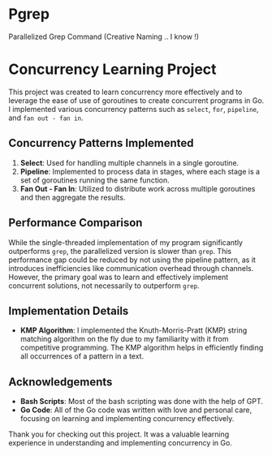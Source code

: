 # Pgrep
Parallelized Grep Command (Creative Naming .. I know !)


# Concurrency Learning Project

This project was created to learn concurrency more effectively and to leverage the ease of use of goroutines to create concurrent programs in Go. I implemented various concurrency patterns such as `select`, `for`, `pipeline`, and `fan out - fan in`.

## Concurrency Patterns Implemented

1. **Select**: Used for handling multiple channels in a single goroutine.
2. **Pipeline**: Implemented to process data in stages, where each stage is a set of goroutines running the same function.
3. **Fan Out - Fan In**: Utilized to distribute work across multiple goroutines and then aggregate the results.

## Performance Comparison

While the single-threaded implementation of my program significantly outperforms `grep`, the parallelized version is slower than `grep`. This performance gap could be reduced by not using the pipeline pattern, as it introduces inefficiencies like communication overhead through channels. However, the primary goal was to learn and effectively implement concurrent solutions, not necessarily to outperform `grep`.

## Implementation Details

- **KMP Algorithm**: I implemented the Knuth-Morris-Pratt (KMP) string matching algorithm on the fly due to my familiarity with it from competitive programming. The KMP algorithm helps in efficiently finding all occurrences of a pattern in a text.

## Acknowledgements

- **Bash Scripts**: Most of the bash scripting was done with the help of GPT.
- **Go Code**: All of the Go code was written with love and personal care, focusing on learning and implementing concurrency effectively.

Thank you for checking out this project. It was a valuable learning experience in understanding and implementing concurrency in Go.

